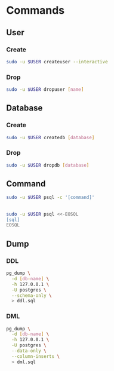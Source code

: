 # Commands

## User

### Create

```sh
sudo -u $USER createuser --interactive
```

### Drop

```sh
sudo -u $USER dropuser [name]
```

## Database

### Create

```sh
sudo -u $USER createdb [database]
```

### Drop

```sh
sudo -u $USER dropdb [database]
```

## Command

```sh
sudo -u $USER psql -c '[command]'
```

##

```sh
sudo -u $USER psql <<-EOSQL
[sql]
EOSQL
```

## Dump

### DDL

```sh
pg_dump \
  -d [db-name] \
  -h 127.0.0.1 \
  -U postgres \
  --schema-only \
  > ddl.sql
```

### DML

```sh
pg_dump \
  -d [db-name] \
  -h 127.0.0.1 \
  -U postgres \
  --data-only \
  --column-inserts \
  > dml.sql
```
